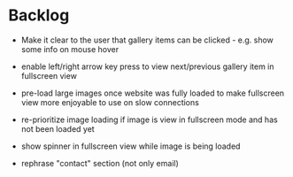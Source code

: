 # Backlog

- Make it clear to the user that gallery items can be clicked - e.g. show some info on mouse hover
- enable left/right arrow key press to view next/previous gallery item in fullscreen view
- pre-load large images once website was fully loaded to make fullscreen view more enjoyable to use on slow connections
- re-prioritize image loading if image is view in fullscreen mode and has not been loaded yet
- show spinner in fullscreen view while image is being loaded

- rephrase "contact" section (not only email)
